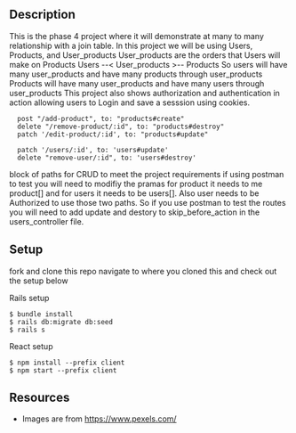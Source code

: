 ## Description

This is the phase 4 project where it will demonstrate at many to many relationship with a join table.
In this project we will be using Users, Products, and User_products
User_products are the orders that Users will make on Products
Users --< User_products >-- Products
So users will have many user_products and have many products through user_products
Products will have many user_products and have many users through user_products
This project also shows authorization and authentication in action allowing users to Login and save a sesssion using cookies.


```
  post "/add-product", to: "products#create"
  delete "/remove-product/:id", to: "products#destroy"
  patch '/edit-product/:id', to: "products#update"

  patch '/users/:id', to: 'users#update'
  delete "remove-user/:id", to: 'users#destroy'
```
block of paths for CRUD to meet the project requirements if using postman to test you will need to modifiy the pramas
for product it needs to me product[] and for users it needs to be users[]. Also user needs to be Authorized to use those two paths.
So if you use postman to test the routes you will need to add update and destory to skip_before_action in the users_controller file.

## Setup

fork and clone this repo 
navigate to where you cloned this and check out the setup below

Rails setup

```console
$ bundle install
$ rails db:migrate db:seed
$ rails s
```

React setup

```console
$ npm install --prefix client
$ npm start --prefix client
```


## Resources

- Images are from https://www.pexels.com/
